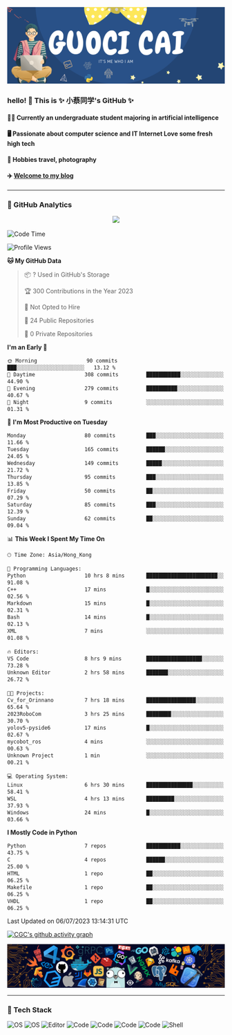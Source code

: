 <div align=center><img src="img/title2.png"></div>

### hello! 👋 This is ✨ 小蔡同学's GitHub ✨
#### 👨‍💻 Currently an undergraduate student majoring in artificial intelligence
#### 🖥️ Passionate about computer science and IT Internet Love some fresh high tech
#### 📸 Hobbies travel, photography
#### ✈️ [Welcome to my blog](https://cgc12123.github.io/)
---

<!--
**CGC12123/CGC12123** is a  _special_  repository because its `README.md` (this file) appears on your GitHub profile.
Here are some ideas to get you started:
- 🔭 I’m currently working on ...
- 🌱 I’m currently learning ...
- 👯 I’m looking to collaborate on ...
- 🤔 I’m looking for help with ...
- 💬 Ask me about ...
- 📫 How to reach me: ...
- 😄 Pronouns: ...
- ⚡ Fun fact: ...
-->
<!-- ![CGC's Most used languages](https://github-readme-stats.vercel.app/api/top-langs?username=CGC12123&show_icons=true&count_private=true&theme=gotham) -->
### 🌟 GitHub Analytics

<!-- <div align=center><img src="https://metrics.lecoq.io/CGC12123?template=classic&languages=1&base=header%2C%20activity%2C%20community%2C%20repositories%2C%20metadata&base.indepth=false&base.hireable=false&base.skip=false&languages=false&languages.ignored=html%2C%20css%2C%20vhdl%2C%20javascript&languages.limit=8&languages.threshold=0%25&languages.other=false&languages.colors=github&languages.sections=most-used&languages.indepth=false&languages.analysis.timeout=15&languages.analysis.timeout.repositories=7.5&languages.categories=markup%2C%20programming&languages.recent.categories=markup%2C%20programming&languages.recent.load=300&languages.recent.days=14&config.timezone=Beijing"></div> -->

<center class="half">
<!--   <img src="./img/plane1.png" width=00/> -->
  <img src="[https://spotify-github-profile.vercel.app/api/view?uid=31k53kp6hgkbovg72427dya5av44&cover_image=true&theme=default&show_offline=false&background_color=121212](https://github-profile-trophy.vercel.app/?username=CGC12123)" width=200/>
<!--   <img src="./img/plane2.png" width=200/> -->
</center>

<!-- <img width="150" src="./img/plane1.png" />&emsp;&emsp;&emsp;&emsp;
<img src="[https://spotify-github-profile.vercel.app/api/view?uid=31k53kp6hgkbovg72427dya5av44&cover_image=true&theme=default&show_offline=false&background_color=121212](https://github-profile-trophy.vercel.app/?username=CGC12123)" />
&emsp;&emsp;&emsp;&emsp;
<img width="150" src="./img/plane2.png" /> -->
<!-- <div align="center"> <img src="https://github-profile-trophy.vercel.app/?username=CGC12123" /> </div> -->

<!-- 原来的state -->
<!-- ![CGC's GitHub stats](https://github-readme-stats.vercel.app/api?username=CGC12123&show_icons=true&theme=transparent) -->
<!-- ![CGC's Most used languages](https://github-readme-stats.vercel.app/api/top-langs/?username=CGC12123&layout=compact&hide_border=true&langs_count=10) -->
<!-- <div align="center"> <img src="https://activity-graph.herokuapp.com/graph?username=CGC12123&theme=xcode" /> </div> -->

<!--START_SECTION:waka-->
![Code Time](http://img.shields.io/badge/Code%20Time-13%20hrs%2031%20mins-blue)

![Profile Views](http://img.shields.io/badge/Profile%20Views-279-blue)

**🐱 My GitHub Data** 

> 📦 ? Used in GitHub's Storage 
 > 
> 🏆 300 Contributions in the Year 2023
 > 
> 🚫 Not Opted to Hire
 > 
> 📜 24 Public Repositories 
 > 
> 🔑 0 Private Repositories 
 > 
**I'm an Early 🐤** 

```text
🌞 Morning                90 commits          ███░░░░░░░░░░░░░░░░░░░░░░   13.12 % 
🌆 Daytime                308 commits         ███████████░░░░░░░░░░░░░░   44.90 % 
🌃 Evening                279 commits         ██████████░░░░░░░░░░░░░░░   40.67 % 
🌙 Night                  9 commits           ░░░░░░░░░░░░░░░░░░░░░░░░░   01.31 % 
```
📅 **I'm Most Productive on Tuesday** 

```text
Monday                   80 commits          ███░░░░░░░░░░░░░░░░░░░░░░   11.66 % 
Tuesday                  165 commits         ██████░░░░░░░░░░░░░░░░░░░   24.05 % 
Wednesday                149 commits         █████░░░░░░░░░░░░░░░░░░░░   21.72 % 
Thursday                 95 commits          ███░░░░░░░░░░░░░░░░░░░░░░   13.85 % 
Friday                   50 commits          ██░░░░░░░░░░░░░░░░░░░░░░░   07.29 % 
Saturday                 85 commits          ███░░░░░░░░░░░░░░░░░░░░░░   12.39 % 
Sunday                   62 commits          ██░░░░░░░░░░░░░░░░░░░░░░░   09.04 % 
```


📊 **This Week I Spent My Time On** 

```text
🕑︎ Time Zone: Asia/Hong_Kong

💬 Programming Languages: 
Python                   10 hrs 8 mins       ███████████████████████░░   91.08 % 
C++                      17 mins             █░░░░░░░░░░░░░░░░░░░░░░░░   02.56 % 
Markdown                 15 mins             █░░░░░░░░░░░░░░░░░░░░░░░░   02.31 % 
Bash                     14 mins             █░░░░░░░░░░░░░░░░░░░░░░░░   02.13 % 
XML                      7 mins              ░░░░░░░░░░░░░░░░░░░░░░░░░   01.08 % 

🔥 Editors: 
VS Code                  8 hrs 9 mins        ██████████████████░░░░░░░   73.28 % 
Unknown Editor           2 hrs 58 mins       ███████░░░░░░░░░░░░░░░░░░   26.72 % 

🐱‍💻 Projects: 
Cv_for_Orinnano          7 hrs 18 mins       ████████████████░░░░░░░░░   65.64 % 
2023RoboCom              3 hrs 25 mins       ████████░░░░░░░░░░░░░░░░░   30.70 % 
yolov5-pyside6           17 mins             █░░░░░░░░░░░░░░░░░░░░░░░░   02.67 % 
mycobot_ros              4 mins              ░░░░░░░░░░░░░░░░░░░░░░░░░   00.63 % 
Unknown Project          1 min               ░░░░░░░░░░░░░░░░░░░░░░░░░   00.21 % 

💻 Operating System: 
Linux                    6 hrs 30 mins       ███████████████░░░░░░░░░░   58.41 % 
WSL                      4 hrs 13 mins       █████████░░░░░░░░░░░░░░░░   37.93 % 
Windows                  24 mins             █░░░░░░░░░░░░░░░░░░░░░░░░   03.66 % 
```

**I Mostly Code in Python** 

```text
Python                   7 repos             ███████████░░░░░░░░░░░░░░   43.75 % 
C                        4 repos             ██████░░░░░░░░░░░░░░░░░░░   25.00 % 
HTML                     1 repo              ██░░░░░░░░░░░░░░░░░░░░░░░   06.25 % 
Makefile                 1 repo              ██░░░░░░░░░░░░░░░░░░░░░░░   06.25 % 
VHDL                     1 repo              ██░░░░░░░░░░░░░░░░░░░░░░░   06.25 % 
```




 Last Updated on 06/07/2023 13:14:31 UTC
<!--END_SECTION:waka-->

[![CGC's github activity graph](https://github-readme-activity-graph.vercel.app/graph?username=CGC12123&theme=xcode)](https://github.com/CGC12123/github-readme-activity-graph)

<div align="center"> <img src="./img/code.png" /> </div>

---

### 🔧 Tech Stack
<!-- ![OS](https://img.shields.io/badge/OS-LINUX-informational?style=flat&logo=img/svg/linux.svg&logoColor=white&color=2bbc8a) -->
![OS](https://img.shields.io/badge/OS-LINUX-informational?style=flat&logo=data:image/svg%2bxml;base64,"./img/svg/linux.svg"&color=f8c387)
![OS](https://img.shields.io/badge/OS-ROS-informational?style=flat&logo=data:image/svg%2bxml;base64,<BASE64_DATA>&color=64483d)
![Editor](https://img.shields.io/badge/Editor-Visual_Studio_Code-informational?style=flat&logo=data:image/svg%2bxml;base64,<BASE64_DATA>&color=7cabb1)
![Code](https://img.shields.io/badge/Code-Python-informational?style=flat&logo=data:image/svg%2bxml;base64,<BASE64_DATA>&color=66a9c9)
![Code](https://img.shields.io/badge/Code-C-informational?style=flat&logo=data:image/svg%2bxml;base64,<BASE64_DATA>&color=525288)
![Code](https://img.shields.io/badge/Code-C++-informational?style=flat&logo=data:image/svg%2bxml;base64,<BASE64_DATA>&color=66a9c9)
![Code](https://img.shields.io/badge/Code-Make-informational?style=flat&logo=data:image/svg%2bxml;base64,<BASE64_DATA>)
![Shell](https://img.shields.io/badge/Shell-Bash-informational?style=flat&logo=data:image/svg%2bxml;base64,<BASE64_DATA>&color=66c18c)
<!-- <span > <img src="https://img.shields.io/badge/-HTML5-E34F26?style=flat-square&logo=html5&logoColor=white" /> -->
